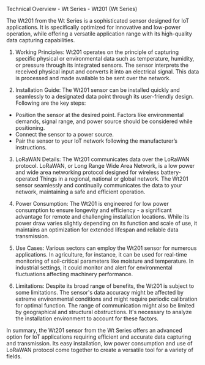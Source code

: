 Technical Overview - Wt Series - Wt201 (Wt Series)

The Wt201 from the Wt Series is a sophisticated sensor designed for IoT applications. It is specifically optimized for innovative and low-power operation, while offering a versatile application range with its high-quality data capturing capabilities.

1. Working Principles:
Wt201 operates on the principle of capturing specific physical or environmental data such as temperature, humidity, or pressure through its integrated sensors. The sensor interprets the received physical input and converts it into an electrical signal. This data is processed and made available to be sent over the network.

2. Installation Guide:
The Wt201 sensor can be installed quickly and seamlessly to a designated data point through its user-friendly design. Following are the key steps:
 - Position the sensor at the desired point. Factors like environmental demands, signal range, and power source should be considered while positioning.
 - Connect the sensor to a power source.
 - Pair the sensor to your IoT network following the manufacturer’s instructions.
   
3. LoRaWAN Details:
The Wt201 communicates data over the LoRaWAN protocol. LoRaWAN, or Long Range Wide Area Network, is a low power and wide area networking protocol designed for wireless battery-operated Things in a regional, national or global network. The Wt201 sensor seamlessly and continually communicates the data to your network, maintaining a safe and efficient operation.

4. Power Consumption:
The Wt201 is engineered for low power consumption to ensure longevity and efficiency - a significant advantage for remote and challenging installation locations. While its power draw varies slightly depending on its function and scale of use, it maintains an optimization for extended lifespan and reliable data transmission.

5. Use Cases:
Various sectors can employ the Wt201 sensor for numerous applications. In agriculture, for instance, it can be used for real-time monitoring of soil-critical parameters like moisture and temperature. In industrial settings, it could monitor and alert for environmental fluctuations affecting machinery performance.

6. Limitations:
Despite its broad range of benefits, the Wt201 is subject to some limitations. The sensor's data accuracy might be affected by extreme environmental conditions and might require periodic calibration for optimal function. The range of communication might also be limited by geographical and structural obstructions. It's necessary to analyze the installation environment to account for these factors.

In summary, the Wt201 sensor from the Wt Series offers an advanced option for IoT applications requiring efficient and accurate data capturing and transmission. Its easy installation, low power consumption and use of LoRaWAN protocol come together to create a versatile tool for a variety of fields.

